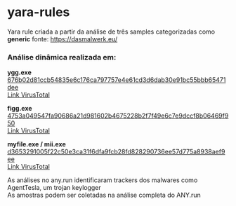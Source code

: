 # yara-rules

Yara rule criada a partir da análise de três samples categorizadas como **generic**
fonte: https://dasmalwerk.eu/

### Análise dinâmica realizada em: 

**ygg.exe**  
[676b02d81ccb54835e6c176ca797757e4e61cd3d6dab30e91bc55bbb65471dee](https://any.run/report/676b02d81ccb54835e6c176ca797757e4e61cd3d6dab30e91bc55bbb65471dee/a735a612-0918-48f2-8c06-54b58edfb8f1)  
[Link VirusTotal](https://www.virustotal.com/gui/file/676b02d81ccb54835e6c176ca797757e4e61cd3d6dab30e91bc55bbb65471dee/details)

**figg.exe**  
[4753a049547fa90686a21d981602b4675228b2f7f49e6c7e9dccf8b06469f950](https://any.run/report/4753a049547fa90686a21d981602b4675228b2f7f49e6c7e9dccf8b06469f950/336a56c0-0a91-4d99-b284-3fb343ed1733)  
[Link VirusTotal](https://www.virustotal.com/gui/file/4753a049547fa90686a21d981602b4675228b2f7f49e6c7e9dccf8b06469f950/details)

**myfile.exe / mii.exe**  
[d3653291005f22c50e3ca31f6dfa9fcb28fd828290736ee57d775a8938aef9ee](https://any.run/report/d3653291005f22c50e3ca31f6dfa9fcb28fd828290736ee57d775a8938aef9ee/d639cd13-995d-4415-833a-3ab8cc850648)  
[Link VirusTotal](https://www.virustotal.com/gui/file/d3653291005f22c50e3ca31f6dfa9fcb28fd828290736ee57d775a8938aef9ee/details)

As análises no any.run identificaram trackers dos malwares como AgentTesla, um trojan keylogger  
As amostras podem ser coletadas na análise completa do ANY.run  
